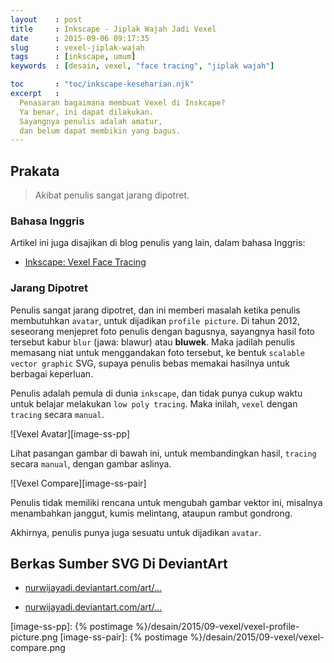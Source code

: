 ```yaml
---
layout    : post
title     : Inkscape - Jiplak Wajah Jadi Vexel
date      : 2015-09-06 09:17:35
slug      : vexel-jiplak-wajah
tags      : [inkscape, umum]
keywords  : [desain, vexel, "face tracing", "jiplak wajah"]

toc       : "toc/inkscape-keseharian.njk"
excerpt   : 
  Penasaran bagaimana membuat Vexel di Inskcape?
  Ya benar, ini dapat dilakukan.
  Sayangnya penulis adalah amatur,
  dan belum dapat membikin yang bagus.
---
```


<a name="prakata"></a>

## Prakata

> Akibat penulis sangat jarang dipotret.

### Bahasa Inggris

Artikel ini juga disajikan di blog penulis yang lain,
dalam bahasa Inggris:

* [Inkscape: Vexel Face Tracing][english-version]

### Jarang Dipotret

Penulis sangat jarang dipotret,
dan ini memberi masalah ketika penulis membutuhkan `avatar`,
untuk dijadikan `profile picture`.
Di tahun 2012, seseorang menjepret foto penulis dengan bagusnya,
sayangnya hasil foto tersebut kabur `blur` (jawa: blawur) atau __bluwek__.
Maka jadilah penulis memasang niat untuk menggandakan foto tersebut,
ke bentuk `scalable vector graphic` SVG, supaya penulis bebas memakai
hasilnya untuk berbagai keperluan.

Penulis adalah pemula di dunia `inkscape`,
dan tidak punya cukup waktu untuk belajar melakukan `low poly tracing`.
Maka inilah, `vexel` dengan `tracing` secara `manual`.

![Vexel Avatar][image-ss-pp]

Lihat pasangan gambar di bawah ini, untuk membandingkan hasil, 
`tracing` secara `manual`, dengan gambar aslinya.

![Vexel Compare][image-ss-pair]

Penulis tidak memiliki rencana untuk mengubah gambar vektor ini,
misalnya menambahkan janggut, kumis melintang, ataupun rambut gondrong.

Akhirnya, penulis punya juga sesuatu untuk dijadikan `avatar`.

## Berkas Sumber SVG Di DeviantArt

* [nurwijayadi.deviantart.com/art/...][deviant-ss-pp-1]

* [nurwijayadi.deviantart.com/art/...][deviant-ss-pp-2]

[//]: <> ( -- -- -- links below -- -- -- )

[english-version]:  https://epsi-rns.gitlab.io/design/2015/09/06/inkscape-vexel-face-tracing/

[image-ss-pp]:      {% postimage %}/desain/2015/09-vexel/vexel-profile-picture.png
[image-ss-pair]:    {% postimage %}/desain/2015/09-vexel/vexel-compare.png

[deviant-ss-pp-1]:  http://nurwijayadi.deviantart.com/art/Humanity-in-Progress-645792932
[deviant-ss-pp-2]:  http://nurwijayadi.deviantart.com/art/Portrait-645793019
